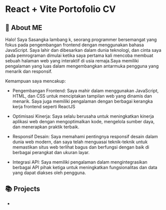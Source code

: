 # React + Vite Portofolio CV

## 🚀 About ME  
Halo! Saya Sasangka lambang k, seorang programmer bersemangat yang fokus pada pengembangan frontend dengan menggunakan bahasa JavaScript. Saya lahir dan dibesarkan dalam dunia teknologi, dan cinta saya pada pemrograman dimulai ketika saya pertama kali mencoba membuat sebuah halaman web yang interaktif di usia remaja.Saya memiliki pengalaman yang luas dalam mengembangkan antarmuka pengguna yang menarik dan responsif. 

Kemampuan saya mencakup:

- Pengembangan Frontend: 
Saya mahir dalam menggunakan JavaScript, HTML, dan CSS untuk menciptakan tampilan web yang dinamis dan menarik. Saya juga memiliki pengalaman dengan berbagai kerangka kerja frontend seperti ReactJS

- Optimisasi Kinerja: 
Saya selalu berusaha untuk meningkatkan kinerja aplikasi web dengan mengoptimalkan kode, mengelola sumber daya, dan menerapkan praktik terbaik.

- Responsif Desain: 
Saya memahami pentingnya responsif desain dalam dunia web modern, dan saya telah menguasai teknik-teknik untuk memastikan situs web terlihat bagus dan berfungsi dengan baik di berbagai perangkat dan ukuran layar.

- Integrasi API: 
Saya memiliki pengalaman dalam mengintegrasikan berbagai API pihak ketiga untuk meningkatkan fungsionalitas dan data yang dapat diakses oleh pengguna.


## 📚 Projects

- 